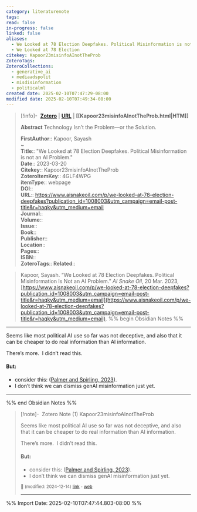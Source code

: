 ```yaml
---
category: literaturenote
tags: 
read: false
in-progress: false
linked: false
aliases:
  - We Looked at 78 Election Deepfakes. Political Misinformation is not an AI Problem.
  - We Looked at 78 Election
citekey: Kapoor23misinfoAInotTheProb
ZoteroTags: 
ZoteroCollections:
  - generative_ai
  - mediaadspolit
  - misdisinformation
  - politicalml
created date: 2025-02-10T07:47:29-08:00
modified date: 2025-02-10T07:49:34-08:00
---
```


> [!info]- &nbsp;[**Zotero**](zotero://select/library/items/4GLF4WPG)   | [**URL**](https://www.aisnakeoil.com/p/we-looked-at-78-election-deepfakes?publication_id=1008003&utm_campaign=email-post-title&r=haqky&utm_medium=email) | **[[Kapoor23misinfoAInotTheProb.html|HTM]]**
>
> 
> **Abstract**
> Technology Isn’t the Problem—or the Solution.
> 
> 
> **FirstAuthor**:: Kapoor, Sayash  
~    
> **Title**:: "We Looked at 78 Election Deepfakes. Political Misinformation is not an AI Problem."  
> **Date**:: 2023-03-20  
> **Citekey**:: Kapoor23misinfoAInotTheProb  
> **ZoteroItemKey**:: 4GLF4WPG  
> **itemType**:: webpage  
> **DOI**::   
> **URL**:: https://www.aisnakeoil.com/p/we-looked-at-78-election-deepfakes?publication_id=1008003&utm_campaign=email-post-title&r=haqky&utm_medium=email  
> **Journal**::   
> **Volume**::   
> **Issue**::   
> **Book**::   
> **Publisher**::   
> **Location**::    
> **Pages**::   
> **ISBN**::   
> **ZoteroTags**:: 
> **Related**:: 

> Kapoor, Sayash. “We Looked at 78 Election Deepfakes. Political Misinformation Is Not an AI Problem.” _AI Snake Oil_, 20 Mar. 2023, [https://www.aisnakeoil.com/p/we-looked-at-78-election-deepfakes?publication_id=1008003&utm_campaign=email-post-title&r=haqky&utm_medium=email](https://www.aisnakeoil.com/p/we-looked-at-78-election-deepfakes?publication_id=1008003&utm_campaign=email-post-title&r=haqky&utm_medium=email).
%% begin Obsidian Notes %%
___

Seems like most political AI use so far was not deceptive, and also that it can be cheaper to do real information than AI information.

There’s more.  I didn’t read this.

#### But:

- consider this: ([Palmer and Spirling, 2023](zotero://select/library/items/T56CPQY3)).  
- I don’t think we can dismiss genAI misinformation just yet.
___
%% end Obsidian Notes %%

> [!note]- &nbsp;Zotero Note (1)
> Kapoor23misinfoAInotTheProb
> 
> Seems like most political AI use so far was not deceptive, and also that it can be cheaper to do real information than AI information.
> 
> There’s more.  I didn’t read this.
> 
> #### But:
> 
> - consider this: ([Palmer and Spirling, 2023](zotero://select/library/items/T56CPQY3)).  
> - I don’t think we can dismiss genAI misinformation just yet.
> 
> <small>📝️ (modified: 2024-12-14) [link](zotero://select/library/items/K9UDFUCX) - [web](http://zotero.org/users/60638/items/K9UDFUCX)</small>
>  
> ---



%% Import Date: 2025-02-10T07:47:44.803-08:00 %%
